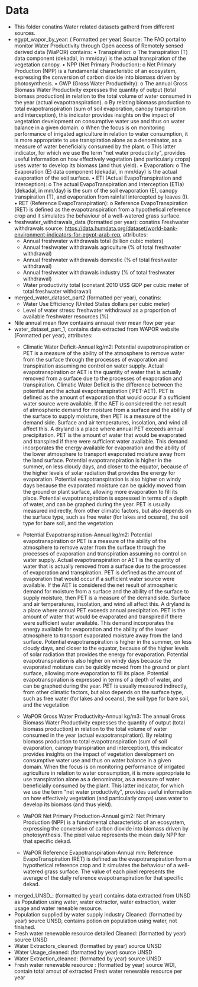 # Data
- This folder conatins Water related datasets gatherd from different sources.
- egypt_wapor_by_year: ( Formatted per year) Source: The FAO portal to monitor Water Productivity through Open access of Remotely sensed derived data (WaPOR) contains:
	• Transpiration:
		o The transpiration (T) data component (dekadal, in mm/day) is the actual transpiration of the vegetation canopy.
	• NPP (Net Primary Production):
		o Net Primary Production (NPP) is a fundamental characteristic of an ecosystem, expressing the conversion of carbon dioxide into biomass driven by photosynthesis.
	• GWP (Gross Water Productivity):
		o The annual Gross Biomass Water Productivity expresses the quantity of output (total biomass production) in relation to the total volume of water consumed in the year (actual evapotranspiration).
		o By relating biomass production to total evapotranspiration (sum of soil evaporation, canopy transpiration and interception), this indicator provides insights on the impact of vegetation development on consumptive water use and thus on water balance in a given domain.
		o When the focus is on monitoring performance of irrigated agriculture in relation to water consumption, it is more appropriate to use transpiration alone as a denominator, as a measure of water beneficially consumed by the plant.
		o This latter indicator, for which we use the term "net water productivity", provides useful information on how effectively vegetation (and particularly crops) uses water to develop its biomass (and thus yield).
	• Evaporation:
		o The Evaporation (E) data component (dekadal, in mm/day) is the actual evaporation of the soil surface.
	• ETI (Actual EvapoTranspiration and Interception):
		o The actual EvapoTranspiration and Interception (ETIa) (dekadal, in mm/day) is the sum of the soil evaporation (E), canopy transpiration (T), and evaporation from rainfall intercepted by leaves (I).
	• RET (Reference EvapoTranspiration):
		o Reference EvapoTranspiration (RET) is defined as the evapotranspiration from a hypothetical reference crop and it simulates the behaviour of a well-watered grass surface.
- freshwater_withdrawals_data (formatted per year): conatins Freshwater withdrawals source: https://data.humdata.org/dataset/world-bank-environment-indicators-for-egypt-arab-rep, attributes:
	- Annual freshwater withdrawals total (billion cubic meters)
	- Annual freshwater withdrawals agriculture (% of total freshwater withdrawal)
	- Annual freshwater withdrawals domestic (% of total freshwater withdrawal)
	- Annual freshwater withdrawals industry (% of total freshwater withdrawal)
	- Water productivity total (constant 2010 US$ GDP per cubic meter of total freshwater withdrawal)
- merged_water_dataset_part2 (formatted per year), conatins: 
	- Water Use Efficiency (United States dollars per cubic meter)
	- Level of water stress: freshwater withdrawal as a proportion of available freshwater resources (%)
- Nile annual mean flow contaains annaual river mean flow per year
- water_dataset_part_1, contains data extracted from WAPOR website (Formatted per year), attributes:
	- Climatic Water Deficit-Annual kg/m2: Potential evapotranspiration or PET is a measure of the ability of the atmosphere to remove water from the surface through the processes of evaporation and transpiration assuming no control on water supply. Actual evapotranspiration or AET is the quantity of water that is actually removed from a surface due to the processes of evaporation and transpiration. Climatic Water Deficit is the difference between the potential and the actual evapotranspiration ( PET-AET). PET is defined as the amount of evaporation that would occur if a sufficient water source were available. If the AET is considered the net result of atmospheric demand for moisture from a surface and the ability of the surface to supply moisture, then PET is a measure of the demand side. Surface and air temperatures, insolation, and wind all affect this. A dryland is a place where annual PET exceeds annual precipitation. PET is the amount of water that would be evaporated and transpired if there were sufficient water available. This demand incorporates the energy available for evaporation and the ability of the lower atmosphere to transport evaporated moisture away from the land surface. Potential evapotranspiration is higher in the summer, on less cloudy days, and closer to the equator, because of the higher levels of solar radiation that provides the energy for evaporation. Potential evapotranspiration is also higher on windy days because the evaporated moisture can be quickly moved from the ground or plant surface, allowing more evaporation to fill its place. Potential evapotranspiration is expressed in terms of a depth of water, and can be graphed during the year. PET is usually measured indirectly, from other climatic factors, but also depends on the surface type, such as free water (for lakes and oceans), the soil type for bare soil, and the vegetation
	- Potential Evapotranspiration-Annual kg/m2:  Potential evapotranspiration or PET is a measure of the ability of the atmosphere to remove water from the surface through the processes of evaporation and transpiration assuming no control on water supply. Actual evapotranspiration or AET is the quantity of water that is actually removed from a surface due to the processes of evaporation and transpiration. PET is defined as the amount of evaporation that would occur if a sufficient water source were available. If the AET is considered the net result of atmospheric demand for moisture from a surface and the ability of the surface to supply moisture, then PET is a measure of the demand side. Surface and air temperatures, insolation, and wind all affect this. A dryland is a place where annual PET exceeds annual precipitation. PET is the amount of water that would be evaporated and transpired if there were sufficient water available. This demand incorporates the energy available for evaporation and the ability of the lower atmosphere to transport evaporated moisture away from the land surface. Potential evapotranspiration is higher in the summer, on less cloudy days, and closer to the equator, because of the higher levels of solar radiation that provides the energy for evaporation. Potential evapotranspiration is also higher on windy days because the evaporated moisture can be quickly moved from the ground or plant surface, allowing more evaporation to fill its place. Potential evapotranspiration is expressed in terms of a depth of water, and can be graphed during the year. PET is usually measured indirectly, from other climatic factors, but also depends on the surface type, such as free water (for lakes and oceans), the soil type for bare soil, and the vegetation
	- WaPOR Gross Water Productivity-Annual kg/m3: The annual Gross Biomass Water Productivity expresses the quantity of output (total biomass production) in relation to the total volume of water consumed in the year (actual evapotranspiration). By relating biomass production to total evapotranspiration (sum of soil evaporation, canopy transpiration and interception), this indicator provides insights on the impact of vegetation development on consumptive water use and thus on water balance in a given domain. When the focus is on monitoring performance of irrigated agriculture in relation to water consumption, it is more appropriate to use transpiration alone as a denominator, as a measure of water beneficially consumed by the plant. This latter indicator, for which we use the term "net water productivity", provides useful information on how effectively vegetation (and particularly crops) uses water to develop its biomass (and thus yield).
	- WaPOR Net Primary Production-Annual g/m2: Net Primary Production (NPP) is a fundamental characteristic of an ecosystem, expressing the conversion of carbon dioxide into biomass driven by photosynthesis. The pixel value represents the mean daily NPP for that specific dekad.

	- WaPOR Reference Evapotranspiration-Annual mm: Reference EvapoTranspiration (RET) is defined as the evapotranspiration from a hypothetical reference crop and it simulates the behaviour of a well-watered grass surface. The value of each pixel represents the average of the daily reference evapotranspiration for that specific dekad.
- merged_UNSD_: (formatted by year) contains data extracted from UNSD as Population using water, water extractor, water extraction, water usage and water reneable resource.
- Population supplied by water supply industry Cleaned: (formatted by year) source UNSD, contains potion on population using water, not finished.
- Fresh water renewable resource detailed Cleaned: (formatted by year) source UNSD
- Water Extractors_cleaned: (formatted by year) source UNSD
- Water Usage_cleaned: (formatted by year) source UNSD
- Water Extraction_cleaned: (formatted by year) source UNSD
- Fresh water renewable resource : (formatted by year) source WDI, contain total amout of extracted Fresh water renewable resource per year
